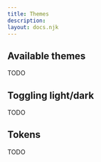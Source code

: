 ```yaml
---
title: Themes
description:
layout: docs.njk
---
```


## Available themes

TODO

## Toggling light/dark

TODO

## Tokens

TODO
